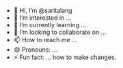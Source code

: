 - 👋 Hi, I’m @saritalang
- 👀 I’m interested in ...
- 🌱 I’m currently learning ...
- 💞️ I’m looking to collaborate on ...
- 📫 How to reach me ...
- 😄 Pronouns: ...
- ⚡ Fun fact: ...
how to make changes.

<!---
saritalang/saritalang is a ✨ special ✨ repository because its `README.md` (this file) appears on your GitHub profile.
You can click the Preview link to take a look at your changes.
--->
